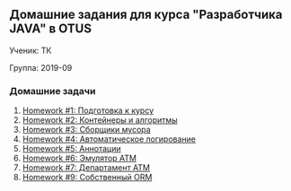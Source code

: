 ## Домашние задания для курса "Разработчика JAVA" в OTUS
Ученик: ТК

Группа: 2019-09

### Домашние задачи
1. [Homework #1: Подготовка к курсу](hw01-maven)
1. [Homework #2: Контейнеры и алгоритмы](hw02-generics-collections)
1. [Homework #3: Сборщики мусора](hw03-gc)
1. [Homework #4: Автоматическое логирование](hw4-automatic-logging)
1. [Homework #5: Аннотации](hw05-testing-framework)
1. [Homework #6: Эмулятор АТМ](hw06-atm)
1. [Homework #7: Департамент ATM](hw07-atm-department)
1. [Homework #9: Собственный ORM](hw09-simple-orm)

